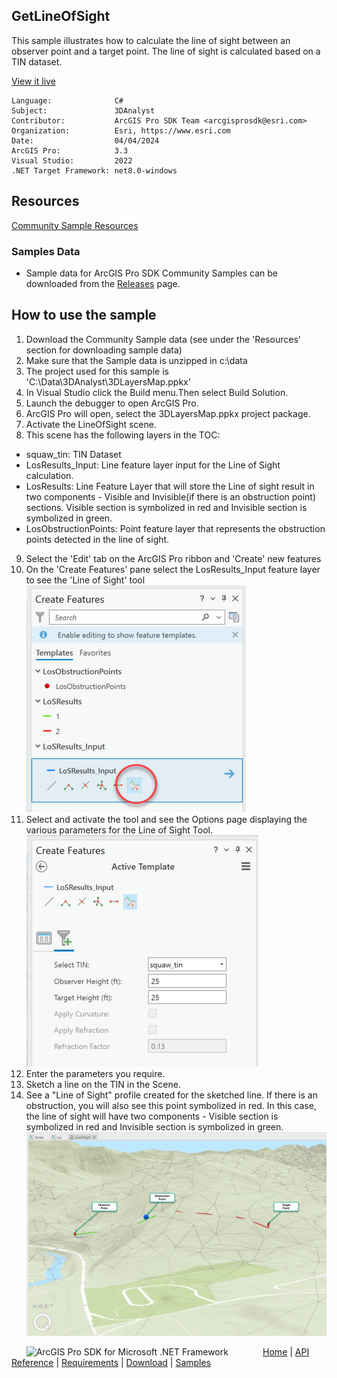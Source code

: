 ## GetLineOfSight

<!-- TODO: Write a brief abstract explaining this sample -->
This sample illustrates how to calculate the line of sight between an observer point and a target point. The line of sight is calculated based on a TIN dataset.    
  


<a href="https://pro.arcgis.com/en/pro-app/sdk/" target="_blank">View it live</a>

<!-- TODO: Fill this section below with metadata about this sample-->
```
Language:              C#
Subject:               3DAnalyst
Contributor:           ArcGIS Pro SDK Team <arcgisprosdk@esri.com>
Organization:          Esri, https://www.esri.com
Date:                  04/04/2024
ArcGIS Pro:            3.3
Visual Studio:         2022
.NET Target Framework: net8.0-windows
```

## Resources

[Community Sample Resources](https://github.com/Esri/arcgis-pro-sdk-community-samples#resources)

### Samples Data

* Sample data for ArcGIS Pro SDK Community Samples can be downloaded from the [Releases](https://github.com/Esri/arcgis-pro-sdk-community-samples/releases) page.  

## How to use the sample
<!-- TODO: Explain how this sample can be used. To use images in this section, create the image file in your sample project's screenshots folder. Use relative url to link to this image using this syntax: ![My sample Image](FacePage/SampleImage.png) -->
1. Download the Community Sample data (see under the 'Resources' section for downloading sample data)
2. Make sure that the Sample data is unzipped in c:\data  
3. The project used for this sample is 'C:\Data\3DAnalyst\3DLayersMap.ppkx'  
4. In Visual Studio click the Build menu.Then select Build Solution.  
5. Launch the debugger to open ArcGIS Pro.  
6. ArcGIS Pro will open, select the 3DLayersMap.ppkx project package.  
7. Activate the LineOfSight scene.  
8. This scene has the following layers in the TOC:  
* squaw_tin: TIN Dataset  
* LosResults_Input: Line feature layer input for the Line of Sight calculation.  
* LosResults: Line Feature Layer that will store the Line of sight result in two components - Visible and Invisible(if there is an obstruction point) sections. Visible section is symbolized in red and Invisible section is symbolized in green.  
* LosObstructionPoints: Point feature layer that represents the obstruction points detected in the line of sight.  
9. Select the 'Edit' tab on the ArcGIS Pro ribbon and 'Create' new features  
10. On the 'Create Features' pane select the LosResults_Input feature layer to see the 'Line of Sight' tool  
![UI](Screenshots/LineOfSightTool.png)        
11. Select and activate the tool and see the Options page displaying the various parameters for the Line of Sight Tool.  
![UI](Screenshots/LineOfSightOptions.png)        
12. Enter the parameters you require.  
13. Sketch a line on the TIN in the Scene.  
14. See a "Line of Sight" profile created for the sketched line. If there is an obstruction, you will also see this point symbolized in red. In this case, the line of sight will have two components - Visible section is symbolized in red and Invisible section is symbolized in green.  
![UI](Screenshots/LineOfSightAndObstructionPoint.png)     
  

<!-- End -->

&nbsp;&nbsp;&nbsp;&nbsp;&nbsp;&nbsp;<img src="https://esri.github.io/arcgis-pro-sdk/images/ArcGISPro.png"  alt="ArcGIS Pro SDK for Microsoft .NET Framework" height = "20" width = "20" align="top"  >
&nbsp;&nbsp;&nbsp;&nbsp;&nbsp;&nbsp;&nbsp;&nbsp;&nbsp;&nbsp;&nbsp;&nbsp;
[Home](https://github.com/Esri/arcgis-pro-sdk/wiki) | <a href="https://pro.arcgis.com/en/pro-app/latest/sdk/api-reference" target="_blank">API Reference</a> | [Requirements](https://github.com/Esri/arcgis-pro-sdk/wiki#requirements) | [Download](https://github.com/Esri/arcgis-pro-sdk/wiki#installing-arcgis-pro-sdk-for-net) | <a href="https://github.com/esri/arcgis-pro-sdk-community-samples" target="_blank">Samples</a>
